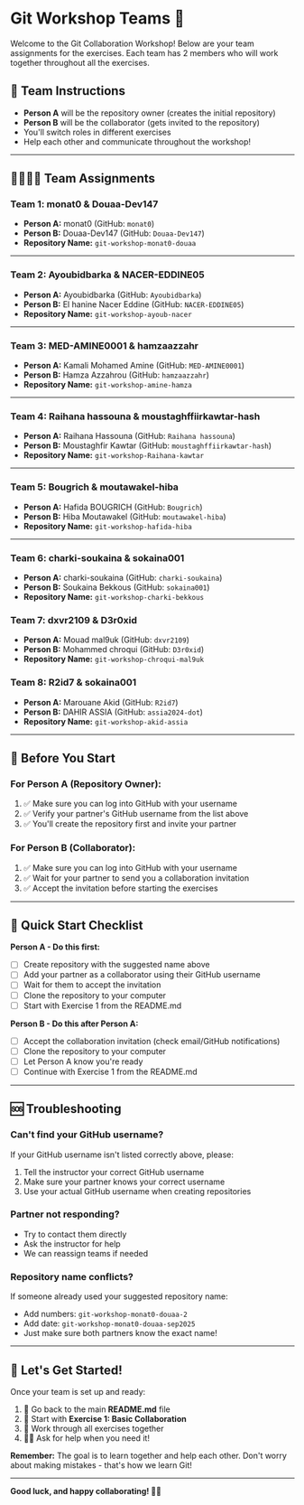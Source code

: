 # Git Workshop Teams 👥

Welcome to the Git Collaboration Workshop! Below are your team assignments for the exercises. Each team has 2 members who will work together throughout all the exercises.

## 🎯 Team Instructions

- **Person A** will be the repository owner (creates the initial repository)
- **Person B** will be the collaborator (gets invited to the repository)
- You'll switch roles in different exercises
- Help each other and communicate throughout the workshop!

---

## 👨‍💻👩‍💻 Team Assignments

### Team 1: **monat0** & **Douaa-Dev147**
- **Person A:** monat0 (GitHub: `monat0`)
- **Person B:** Douaa-Dev147 (GitHub: `Douaa-Dev147`)
- **Repository Name:** `git-workshop-monat0-douaa`

---

### Team 2: **Ayoubidbarka** & **NACER-EDDINE05**
- **Person A:** Ayoubidbarka (GitHub: `Ayoubidbarka`)
- **Person B:** El hanine Nacer Eddine (GitHub: `NACER-EDDINE05`)
- **Repository Name:** `git-workshop-ayoub-nacer`

---

### Team 3: **MED-AMINE0001** & **hamzaazzahr**
- **Person A:** Kamali Mohamed Amine (GitHub: `MED-AMINE0001`)
- **Person B:** Hamza Azzahrou (GitHub: `hamzaazzahr`)
- **Repository Name:** `git-workshop-amine-hamza`

---

### Team 4: **Raihana hassouna** & **moustaghffiirkawtar-hash**
- **Person A:** Raihana Hassouna (GitHub: `Raihana hassouna`)
- **Person B:** Moustaghfir Kawtar (GitHub: `moustaghffiirkawtar-hash`)
- **Repository Name:** `git-workshop-Raihana-kawtar`

---

### Team 5: **Bougrich** & **moutawakel-hiba**
- **Person A:** Hafida BOUGRICH (GitHub: `Bougrich`)
- **Person B:** Hiba Moutawakel (GitHub: `moutawakel-hiba`)
- **Repository Name:** `git-workshop-hafida-hiba`

---

### Team 6: **charki-soukaina** & **sokaina001**
- **Person A:** charki-soukaina (GitHub: `charki-soukaina`)
- **Person B:** Soukaina Bekkous (GitHub: `sokaina001`)
- **Repository Name:** `git-workshop-charki-bekkous`

### Team 7: **dxvr2109** & **D3r0xid**
- **Person A:** Mouad mal9uk (GitHub: `dxvr2109`)
- **Person B:** Mohammed chroqui (GitHub: `D3r0xid`)
- **Repository Name:** `git-workshop-chroqui-mal9uk`

### Team 8: **R2id7** & **sokaina001**
- **Person A:** Marouane Akid (GitHub: `R2id7`)
- **Person B:** DAHIR ASSIA (GitHub: `assia2024-dot`)
- **Repository Name:** `git-workshop-akid-assia`

---


## 📝 Before You Start

### For Person A (Repository Owner):
1. ✅ Make sure you can log into GitHub with your username
2. ✅ Verify your partner's GitHub username from the list above
3. ✅ You'll create the repository first and invite your partner

### For Person B (Collaborator):
1. ✅ Make sure you can log into GitHub with your username
2. ✅ Wait for your partner to send you a collaboration invitation
3. ✅ Accept the invitation before starting the exercises

---

## 🚀 Quick Start Checklist

**Person A - Do this first:**
- [ ] Create repository with the suggested name above
- [ ] Add your partner as a collaborator using their GitHub username
- [ ] Wait for them to accept the invitation
- [ ] Clone the repository to your computer
- [ ] Start with Exercise 1 from the README.md

**Person B - Do this after Person A:**
- [ ] Accept the collaboration invitation (check email/GitHub notifications)
- [ ] Clone the repository to your computer
- [ ] Let Person A know you're ready
- [ ] Continue with Exercise 1 from the README.md

---

## 🆘 Troubleshooting

### Can't find your GitHub username?
If your GitHub username isn't listed correctly above, please:
1. Tell the instructor your correct GitHub username
2. Make sure your partner knows your correct username
3. Use your actual GitHub username when creating repositories

### Partner not responding?
- Try to contact them directly
- Ask the instructor for help
- We can reassign teams if needed

### Repository name conflicts?
If someone already used your suggested repository name:
- Add numbers: `git-workshop-monat0-douaa-2`
- Add date: `git-workshop-monat0-douaa-sep2025`
- Just make sure both partners know the exact name!

---

## 🎉 Let's Get Started!

Once your team is set up and ready:
1. 📖 Go back to the main **README.md** file
2. 🏁 Start with **Exercise 1: Basic Collaboration**
3. 💪 Work through all exercises together
4. 🙋‍♀️ Ask for help when you need it!

**Remember:** The goal is to learn together and help each other. Don't worry about making mistakes - that's how we learn Git!

---

**Good luck, and happy collaborating! 🚀✨**